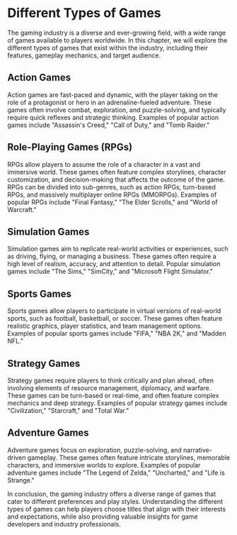 Different Types of Games
==============================================================

The gaming industry is a diverse and ever-growing field, with a wide range of games available to players worldwide. In this chapter, we will explore the different types of games that exist within the industry, including their features, gameplay mechanics, and target audience.

Action Games
------------

Action games are fast-paced and dynamic, with the player taking on the role of a protagonist or hero in an adrenaline-fueled adventure. These games often involve combat, exploration, and puzzle-solving, and typically require quick reflexes and strategic thinking. Examples of popular action games include "Assassin's Creed," "Call of Duty," and "Tomb Raider."

Role-Playing Games (RPGs)
-------------------------

RPGs allow players to assume the role of a character in a vast and immersive world. These games often feature complex storylines, character customization, and decision-making that affects the outcome of the game. RPGs can be divided into sub-genres, such as action RPGs, turn-based RPGs, and massively multiplayer online RPGs (MMORPGs). Examples of popular RPGs include "Final Fantasy," "The Elder Scrolls," and "World of Warcraft."

Simulation Games
----------------

Simulation games aim to replicate real-world activities or experiences, such as driving, flying, or managing a business. These games often require a high level of realism, accuracy, and attention to detail. Popular simulation games include "The Sims," "SimCity," and "Microsoft Flight Simulator."

Sports Games
------------

Sports games allow players to participate in virtual versions of real-world sports, such as football, basketball, or soccer. These games often feature realistic graphics, player statistics, and team management options. Examples of popular sports games include "FIFA," "NBA 2K," and "Madden NFL."

Strategy Games
--------------

Strategy games require players to think critically and plan ahead, often involving elements of resource management, diplomacy, and warfare. These games can be turn-based or real-time, and often feature complex mechanics and deep strategy. Examples of popular strategy games include "Civilization," "Starcraft," and "Total War."

Adventure Games
---------------

Adventure games focus on exploration, puzzle-solving, and narrative-driven gameplay. These games often feature intricate storylines, memorable characters, and immersive worlds to explore. Examples of popular adventure games include "The Legend of Zelda," "Uncharted," and "Life is Strange."

In conclusion, the gaming industry offers a diverse range of games that cater to different preferences and play styles. Understanding the different types of games can help players choose titles that align with their interests and expectations, while also providing valuable insights for game developers and industry professionals.
